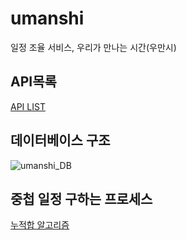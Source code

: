 # umanshi
일정 조율 서비스, 우리가 만나는 시간(우만시)

## API목록
[API LIST](https://www.notion.so/API-3078f026c4b1464db4ed30967309e5b3?pvs=4)


## 데이터베이스 구조
![umanshi_DB](https://github.com/gitagita/umanshi/assets/78337047/a9e89f9e-4689-4b41-a78a-cb1d8f2be06a)


## 중첩 일정 구하는 프로세스
[누적합 알고리즘](https://www.notion.so/063fca208fca4fe0907e44c9d608de17?pvs=4)
